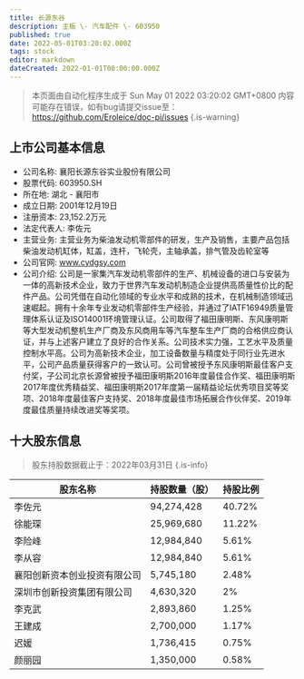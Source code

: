 ```yaml
---
title: 长源东谷
description: 主板 \- 汽车配件 \- 603950
published: true
date: 2022-05-01T03:20:02.000Z
tags: stock
editor: markdown
dateCreated: 2022-01-01T00:00:00.000Z
---
```


> 本页面由自动化程序生成于 Sun May 01 2022 03:20:02 GMT+0800
> 内容可能存在错误，如有bug请提交issue至：https://github.com/Eroleice/doc-pi/issues
{.is-warning}

## 上市公司基本信息
- 公司名称: 襄阳长源东谷实业股份有限公司
- 股票代码: 603950.SH
- 所在地: 湖北 - 襄阳市
- 成立日期: 2001年12月19日
- 注册资本: 23,152.2万元
- 法定代表人: 李佐元
- 主营业务: 主营业务为柴油发动机零部件的研发，生产及销售，主要产品包括柴油发动机缸体，缸盖，连杆，飞轮壳，主轴承盖，排气管及齿轮室等
- 公司官网: www.cydgsy.com
- 公司介绍: 公司是一家集汽车发动机零部件的生产、机械设备的进口与安装为一体的高新技术企业，致力于世界汽车发动机制造企业提供高质量性价比的配件产品。公司凭借在自动化领域的专业水平和成熟的技术，在机械制造领域迅速崛起。拥有十余年专业发动机零部件生产经验，并通过了IATF16949质量管理体系认证及ISO14001环境管理认证。公司取得了福田康明斯、东风康明斯等大型发动机整机生产厂商及东风商用车等汽车整车生产厂商的合格供应商认证，并与上述客户建立了良好的合作关系。公司技术实力强，工艺水平及质量控制水平高。公司为高新技术企业，加工设备数量与精度处于同行业先进水平，公司产品质量获得客户的一致认可。公司曾被授予东风康明斯最佳客户支付奖，子公司北京长源曾被授予福田康明斯2016年度最佳合作奖、福田康明斯2017年度优秀精益奖、福田康明斯2017年度第一届精益论坛优秀项目奖等奖项、2018年度最佳客户支持奖、2018年度最佳市场拓展合作伙伴奖、2019年度最佳质量持续改进奖等奖项。


## 十大股东信息
> 股东持股数据截止于：2022年03月31日
{.is-info}

| 股东名称 | 持股数量（股） | 持股比例 |
| --- | --- | --- |
| 李佐元 | 94,274,428 | 40.72% |
| 徐能琛 | 25,969,680 | 11.22% |
| 李险峰 | 12,984,840 | 5.61% |
| 李从容 | 12,984,840 | 5.61% |
| 襄阳创新资本创业投资有限公司 | 5,745,180 | 2.48% |
| 深圳市创新投资集团有限公司 | 4,630,320 | 2% |
| 李克武 | 2,893,860 | 1.25% |
| 王建成 | 2,700,000 | 1.17% |
| 迟媛 | 1,736,415 | 0.75% |
| 颜丽园 | 1,350,000 | 0.58% |





